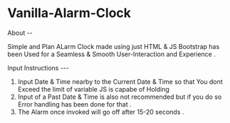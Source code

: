 # Vanilla-Alarm-Clock

About --

Simple and Plan ALarm Clock made using just HTML &  JS 
Bootstrap has been Used for a Seamless & Smooth User-Interaction and Experience .


Input Instructions --- 

1. Input Date & Time nearby to the Current Date & Time so that You dont Exceed the limit of variable JS is capabe of Holding 
2. Input of a Past Date  & Time is also not recommended but if you do so Error handling has been done for that .
3. The Alarm once invoked will go off after 15-20 seconds .
